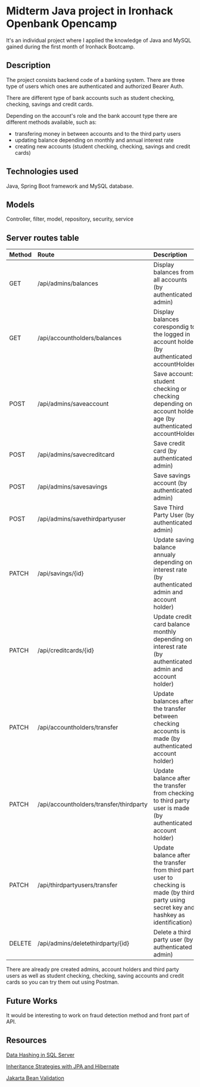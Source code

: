 #  Midterm Java project in Ironhack Openbank Opencamp

It's an individual project where I applied the knowledge of Java and MySQL gained during the first month of Ironhack Bootcamp.



## Description

The project consists backend code of a banking system. There are three type of users which ones are authenticated and authorized Bearer Auth.

There are different type of bank accounts such as student checking, checking, savings and credit cards.

Depending on the account's role and the bank account type there are different methods available, such as:
- transfering money in between accounts and to the third party users
- updating balance depending on monthly and annual interest rate
- creating new accounts (student checking, checking, savings and credit cards)
     


## Technologies used

Java, Spring Boot framework and MySQL database.



## Models

Controller, filter, model, repository, security, service

## Server routes table

| Method  | Route  | Description |
| :------------ |:---------------| :-----|
| GET     | /api/admins/balances | Display balances from all accounts (by authenticated admin) |
| GET      | /api/accountholders/balances       | Display balances corespondig to the logged in account holder (by authenticated accountHolder)  |
| POST | /api/admins/saveaccount    | Save account: student checking or checking depending on account holder age (by authenticated accountHolder) |
| POST | /api/admins/savecreditcard  | Save credit card (by authenticated admin)|
| POST | /api/admins/savesavings        | Save savings account (by authenticated admin) |
| POST | /api/admins/savethirdpartyuser | Save Third Party User (by authenticated admin) |
| PATCH |/api/savings/{id} | Update savings balance annualy depending on interest rate (by authenticated admin and account holder) |
| PATCH | /api/creditcards/{id} | Update credit card balance monthly depending on interest rate (by authenticated admin and account holder) |
| PATCH | /api/accountholders/transfer       | Update balances after the transfer between checking accounts is made (by authenticated account holder) |
| PATCH | /api/accountholders/transfer/thirdparty | Update balance after the transfer from checking to third party user is made (by authenticated account holder) |
| PATCH | /api/thirdpartyusers/transfer    | Update balance after the transfer from third party user to checking is made (by third party using secret key and hashkey as identification) |
| DELETE | /api/admins/deletethirdparty/{id} | Delete a third party user (by authenticated admin) |

There are already pre created admins, account holders and third party users as well as student checking, checking, saving accounts and credit cards so you can try them out using Postman.

## Future Works

It would be interesting to work on fraud detection method and front part of API.

## Resources

[Data Hashing in SQL Server](https://techcommunity.microsoft.com/t5/sql-server-blog/data-hashing-in-sql-server/ba-p/383909#:~:text=A%20hash%20is%20a%20number,generate%20the%20same%20hash%20value.&text=SQL%20Server%20has%20a%20built,HashBytes%20to%20support%20data%20hashing)

[Inheritance Strategies with JPA and Hibernate](https://thorben-janssen.com/complete-guide-inheritance-strategies-jpa-hibernate/#Table_per_Class)

[Jakarta Bean Validation](https://jakarta.ee/specifications/bean-validation/3.0/apidocs/jakarta/validation/constraints/package-summary.html)
